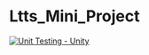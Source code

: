 # Ltts_Mini_Project
[![Unit Testing - Unity](https://github.com/praveenct7/Ltts_Mini_Project/actions/workflows/unity.yml/badge.svg)](https://github.com/praveenct7/Ltts_Mini_Project/actions/workflows/unity.yml)

